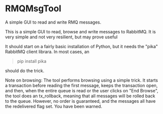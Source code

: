 # RMQMsgTool
A simple GUI to read and write RMQ messages.

This is a simple GUI to read, browse and write messages to RabbitMQ. 
It is very simple and not very resilient, but may prove useful

It should start on a fairly basic installation of Python, but it
needs the "pika" RabbitMQ client librara. In most cases, an

  > pip install pika
  
  
should do the trick.

Note on browsing: The tool performs browsing using a simple trick. It
starts a transaction before reading the first message, keeps the 
transaction open, and then, when the entire queue is read or the
user clicks on "End Browse", the tool does an tx_rollback, meaning
that all messages will be rolled back to the queue. However,
no order is guaranteed, and the messages all have the redelivered flag
set. You have been warned.

